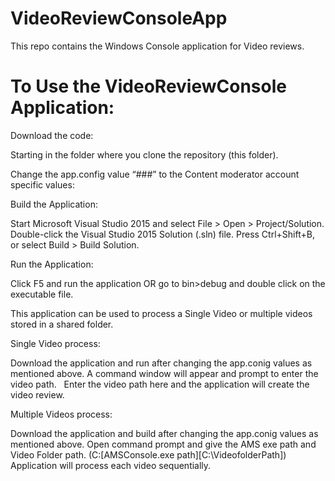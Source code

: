 # VideoReviewConsoleApp
This repo contains the Windows Console application for Video reviews.
# To Use the VideoReviewConsole Application:

Download the code:

Starting in the folder where you clone the repository (this folder).

Change the app.config value “###” to the Content moderator account specific values:

<appSettings>  
  <add key="AzureMediaServiceAccountKey" value="###" />
  <add key="AzureMediaServiceAccountName" value="###" />
  <add key="StreamingUrlActiveDays" value="365" />
  <add key="ContentModeratorReviewApiSubscriptionKey" value="###" />
  <add key="ContentModeratorApiEndpoint" value="###" />
  <add key="ContentModeratorTeamId" value="###" />  
</appSettings>

Build the Application:
	
Start Microsoft Visual Studio 2015 and select File > Open > Project/Solution. Double-click the Visual Studio 2015 Solution (.sln) file. Press Ctrl+Shift+B, or select Build > Build Solution.

Run the Application:	
	
Click F5 and run the application OR go to bin>debug and double click on the executable file. 

This application can be used to process a Single Video or multiple videos stored in a shared folder.

Single Video process:

Download the application and run after changing the app.conig values as mentioned above. 
A command window will appear and prompt to enter the video path.
  
Enter the video path here and the application will create the video review.

Multiple Videos process:

Download the application and build after changing the app.conig values as mentioned above. 
Open command prompt and give the AMS exe path and Video Folder path. (C:\[AMSConsole.exe path][C:\VideofolderPath])
Application will process each video sequentially.
